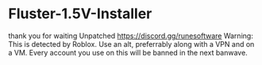 # Fluster-1.5V-Installer
thank you for waiting  Unpatched https://discord.gg/runesoftware Warning: This is detected by Roblox. Use an alt, preferrably along with a VPN and on a VM. Every account you use on this will be banned in the next banwave.
